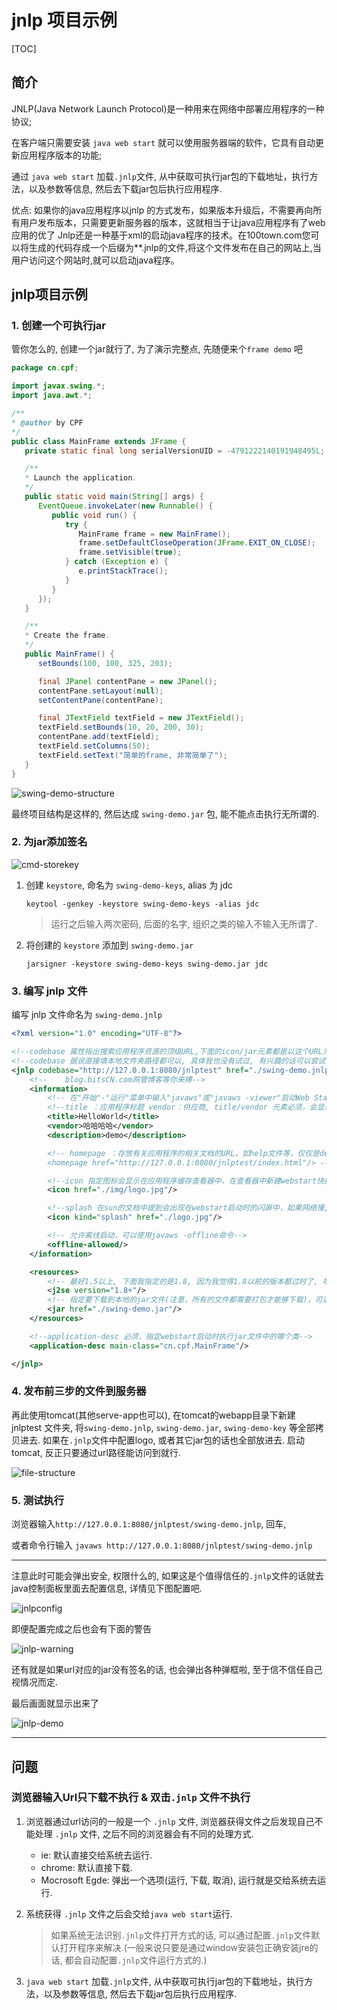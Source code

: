 # jnlp 项目示例

[TOC]

## 简介

JNLP(Java Network Launch Protocol)是一种用来在网络中部署应用程序的一种协议;

在客户端只需要安装 `java web start` 就可以使用服务器端的软件，它具有自动更新应用程序版本的功能;

通过 `java web start` 加载`.jnlp`文件, 从中获取可执行jar包的下载地址，执行方法，以及参数等信息, 然后去下载jar包后执行应用程序.

优点: 如果你的java应用程序以jnlp 的方式发布，如果版本升级后，不需要再向所有用户发布版本，只需要更新服务器的版本，这就相当于让java应用程序有了web应用的优了
   Jnlp还是一种基于xml的启动java程序的技术。在100town.com您可以将生成的代码存成一个后缀为**.jnlp的文件,将这个文件发布在自己的网站上,当用户访问这个网站时,就可以启动java程序。

## jnlp项目示例

### 1. 创建一个可执行jar

管你怎么的, 创建一个jar就行了, 为了演示完整点, 先随便来个`frame demo` 吧

   ```java
   package cn.cpf;

   import javax.swing.*;
   import java.awt.*;

   /**
   * @author by CPF
   */
   public class MainFrame extends JFrame {
      private static final long serialVersionUID = -4791222140191948495L;

      /**
      * Launch the application.
      */
      public static void main(String[] args) {
         EventQueue.invokeLater(new Runnable() {
            public void run() {
               try {
                  MainFrame frame = new MainFrame();
                  frame.setDefaultCloseOperation(JFrame.EXIT_ON_CLOSE);
                  frame.setVisible(true);
               } catch (Exception e) {
                  e.printStackTrace();
               }
            }
         });
      }

      /**
      * Create the frame.
      */
      public MainFrame() {
         setBounds(100, 100, 325, 203);

         final JPanel contentPane = new JPanel();
         contentPane.setLayout(null);
         setContentPane(contentPane);

         final JTextField textField = new JTextField();
         textField.setBounds(10, 20, 200, 30);
         contentPane.add(textField);
         textField.setColumns(50);
         textField.setText("简单的frame, 非常简单了");
      }
   }
   ```

   ![swing-demo-structure](https://gitee.com/cpfree/picture-warehouse/raw/master/images/jnlp.src/swing-demo-structure.png)

   最终项目结构是这样的, 然后达成 `swing-demo.jar` 包, 能不能点击执行无所谓的.

### 2. 为jar添加签名

   ![cmd-storekey](https://gitee.com/cpfree/picture-warehouse/raw/master/images/jnlp.src/cmd-storekey.png)

1. 创建 `keystore`, 命名为 `swing-demo-keys`, alias 为 jdc

   `keytool -genkey -keystore swing-demo-keys -alias jdc`

   > 运行之后输入两次密码, 后面的名字, 组织之类的输入不输入无所谓了.

2. 将创建的 `keystore` 添加到 `swing-demo.jar`

   `jarsigner -keystore swing-demo-keys swing-demo.jar jdc`

### 3. 编写 jnlp 文件

编写 jnlp 文件命名为 `swing-demo.jnlp`

```xml
<?xml version="1.0" encoding="UTF-8"?>

<!--codebase 属性指出搜索应用程序资源的顶级URL,下面的icon/jar元素都是以这个URL为基本, 当然你也可以使用完整的url路径.-->
<!--codebase 据说直接填本地文件夹路径都可以, 具体我也没有试过, 有兴趣的话可以尝试下.-->
<jnlp codebase="http://127.0.0.1:8080/jnlptest" href="./swing-demo.jnlp">
    <!--    blog.bitsCN.com网管博客等你来搏-->
    <information>
        <!-- 在"开始"-"运行"菜单中输入"javaws"或"javaws -viewer"启动Web Start,会看到客户端已经安装的webstart应用程序-->
        <!--title ：应用程序标题 vendor：供应商, title/vendor 元素必须，会显示在用"javaws -viewer"命令, 打开的应用程序缓存查看器（Java Application Cache Viewer）中-->
        <title>HelloWorld</title>
        <vendor>哈哈哈哈</vendor>
        <description>demo</description>

        <!-- homepage ：存放有关应用程序的相关文档的URL，如help文件等，仅仅是description作用
        <homepage href="http://127.0.0.1:8080/jnlptest/index.html"/> -->

        <!--icon 指定图标会显示在应用程序缓存查看器中，在查看器中新建webstart快捷方式到桌面时也会显示为快捷方式图标，只支持GIF/JPEG格式，其它格式无效-->
        <icon href="./img/logo.jpg"/>

        <!--splash 在sun的文档中提到会出现在webstart启动时的闪屏中，如果网络慢, 或启动慢, 可以设置一下了-->
        <icon kind="splash" href="./logo.jpg"/>

        <!-- 允许离线启动，可以使用javaws -offline命令-->
        <offline-allowed/>
    </information>

    <resources>
        <!-- 最好1.5以上, 下面我指定的是1.8, 因为我觉得1.8以前的版本都过时了, 哈哈 -->
        <j2se version="1.8+"/>
        <!-- 指定要下载到本地的jar文件(注意，所有的文件都需要打包才能够下载)，可以包含一些资源文件，如icons/configuration files，可以使用getResource方法取得-->
        <jar href="./swing-demo.jar"/>
    </resources>

    <!--application-desc 必须，指定webstart启动时执行jar文件中的哪个类-->
    <application-desc main-class="cn.cpf.MainFrame"/>

</jnlp>
```

### 4. 发布前三步的文件到服务器

再此使用tomcat(其他serve-app也可以), 在tomcat的webapp目录下新建 jnlptest 文件夹, 将`swing-demo.jnlp`, `swing-demo.jar`, `swing-demo-key` 等全部拷贝进去. 如果在`.jnlp`文件中配置logo, 或者其它jar包的话也全部放进去. 启动tomcat, 反正只要通过url路径能访问到就行.

   ![file-structure](https://gitee.com/cpfree/picture-warehouse/raw/master/images/jnlp.src/file-structure.png)

### 5. 测试执行

浏览器输入`http://127.0.0.1:8080/jnlptest/swing-demo.jnlp`, 回车,

或者命令行输入 `javaws http://127.0.0.1:8080/jnlptest/swing-demo.jnlp`

---

注意此时可能会弹出安全, 权限什么的, 如果这是个值得信任的`.jnlp`文件的话就去java控制面板里面去配置信息, 详情见下图配置吧.

![jnlpconfig](https://gitee.com/cpfree/picture-warehouse/raw/master/images/jnlp.src/jnlp-javaws-config.png)

即便配置完成之后也会有下面的警告

![jnlp-warning](https://gitee.com/cpfree/picture-warehouse/raw/master/images/jnlp.src/jnlp-warning.png)

还有就是如果url对应的jar没有签名的话, 也会弹出各种弹框啦, 至于信不信任自己视情况而定.

最后画面就显示出来了

![jnlp-demo](https://gitee.com/cpfree/picture-warehouse/raw/master/images/jnlp.src/mainframe-demo.png)

---

## 问题

### 浏览器输入Url只下载不执行 & 双击`.jnlp` 文件不执行

1. 浏览器通过url访问的一般是一个 `.jnlp` 文件, 浏览器获得文件之后发现自己不能处理 `.jnlp` 文件, 之后不同的浏览器会有不同的处理方式.

   - ie: 默认直接交给系统去运行.
   - chrome: 默认直接下载.
   - Mocrosoft Egde: 弹出一个选项(运行, 下载, 取消), 运行就是交给系统去运行.

2. 系统获得 `.jnlp` 文件之后会交给`java web start`运行.

   > 如果系统无法识别`.jnlp`文件打开方式的话, 可以通过配置`.jnlp`文件默认打开程序来解决.(一般来说只要是通过window安装包正确安装jre的话, 都会自动配置`.jnlp`文件运行方式的.)

3. `java web start` 加载`.jnlp`文件, 从中获取可执行jar包的下载地址，执行方法，以及参数等信息, 然后去下载jar包后执行应用程序.
